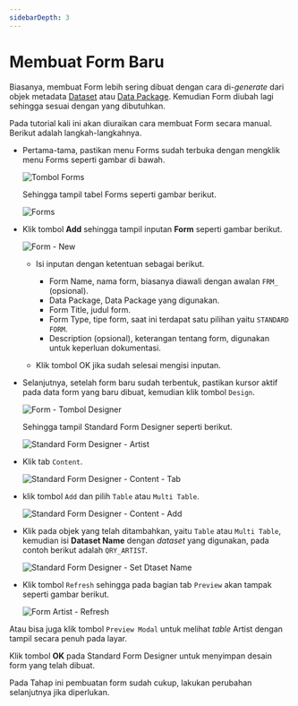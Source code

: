 ```yaml
---
sidebarDepth: 3
---
```


# Membuat Form Baru

Biasanya, membuat Form lebih sering dibuat dengan cara di-_generate_ dari objek metadata [Dataset](../datasets/create-datapackage-form-action.md) atau [Data Package](../datapackages/). Kemudian Form diubah lagi sehingga sesuai dengan yang dibutuhkan.

Pada tutorial kali ini akan diuraikan cara membuat Form secara manual. Berikut adalah langkah-langkahnya.

- Pertama-tama, pastikan menu Forms sudah terbuka dengan mengklik menu Forms seperti gambar di bawah.

  ![Tombol Forms](/images/btn-frm.png)

  Sehingga tampil tabel Forms seperti gambar berikut.

  ![Forms](/images/app-forms.png)

- Klik tombol **Add** sehingga tampil inputan **Form** seperti gambar berikut.

  ![Form - New](/images/form-new.png)

  - Isi inputan dengan ketentuan sebagai berikut.

    - Form Name, nama form, biasanya diawali dengan awalan `FRM_` (opsional).
    - Data Package, Data Package yang digunakan.
    - Form Title, judul form.
    - Form Type, tipe form, saat ini terdapat satu pilihan yaitu `STANDARD FORM`.
    - Description (opsional), keterangan tentang form, digunakan untuk keperluan dokumentasi.

  - Klik tombol OK jika sudah selesai mengisi inputan.

- Selanjutnya, setelah form baru sudah terbentuk, pastikan kursor aktif pada data form yang baru dibuat, kemudian klik tombol `Design`.

  ![Form - Tombol Designer](/images/form-designer-tombol.png)

  Sehingga tampil Standard Form Designer seperti berikut.

  ![Standard Form Designer - Artist](/images/standard-form-designer-artist.png)

- Klik tab `Content`.

  ![Standard Form Designer - Content - Tab](/images/standard-form-designer-content-tab.png)

- klik tombol `Add` dan pilih `Table` atau `Multi Table`.

  ![Standard Form Designer - Content - Add](/images/form-content-add-multi-table.png)

- Klik pada objek yang telah ditambahkan, yaitu `Table` atau `Multi Table`, kemudian isi **Dataset Name** dengan _dataset_ yang digunakan, pada contoh berikut adalah `QRY_ARTIST`.

  ![Standard Form Designer - Set Dtaset Name](/images/form-set-dataset-name-artist.png)

- Klik tombol `Refresh` sehingga pada bagian tab `Preview` akan tampak seperti gambar berikut.

  ![Form Artist - Refresh](/images/form-artist-refresh.png)

Atau bisa juga klik tombol `Preview Modal` untuk melihat _table_ Artist dengan tampil secara penuh pada layar.

Klik tombol **OK** pada Standard Form Designer untuk menyimpan desain form yang telah dibuat.

Pada Tahap ini pembuatan form sudah cukup, lakukan perubahan selanjutnya jika diperlukan.
